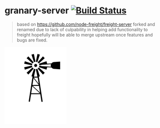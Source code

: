 # granary-server [![Build Status](https://travis-ci.org/gabrielcsapo/granary-server.svg?branch=master)](https://travis-ci.org/gabrielcsapo/granary-server)

> based on https://github.com/node-freight/freight-server
> forked and renamed due to lack of culpability in helping add functionality to freight
> hopefully will be able to merge upstream once features and bugs are fixed.

![Logo](./views/static/img/logo.svg)
